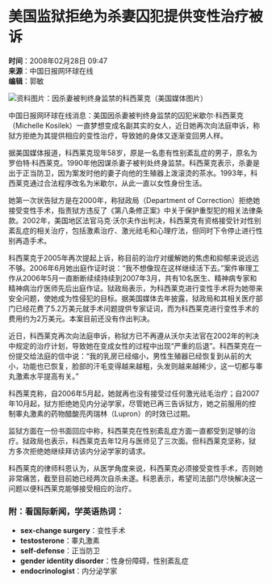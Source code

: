 # 美国监狱拒绝为杀妻囚犯提供变性治疗被诉

**时间**：2008年02月28日 09:47  
**来源**：中国日报网环球在线  
**编辑**：郭敏  

![资料图片：因杀妻被判终身监禁的科西莱克（美国媒体图片）](http://img.ifeng.com/res/200802/0228_330383.jpg)

中国日报网环球在线消息：美国因杀妻被判终身监禁的囚犯米歇尔·科西莱克（Michelle Kosilek）一直梦想变成名副其实的女人，近日她再次向法庭申诉，称狱方拒绝为其提供相应的变性治疗，导致她的身体又逐渐变回男人样。

据美国媒体报道，科西莱克现年58岁，原是一名患有性别紊乱症的男子，原名为罗伯特·科西莱克。1990年他因谋杀妻子被判处终身监禁。科西莱克表示，杀妻是出于正当防卫，因为案发时他的妻子向他的生殖器上泼滚烫的茶水。1993年，科西莱克通过合法程序改名为米歇尔，从此一直以女性身份生活。

她第一次状告狱方是在2000年，称狱政局（Department of Correction）拒绝她接受变性手术，指责狱方违反了《第八条修正案》中关于保护重型犯的相关法律条款。2002年，美国地区法官马克·沃尔夫作出判决，科西莱克有资格接受针对性别紊乱症的相关治疗，包括激素治疗、激光祛毛和心理疗法，但同时下令停止进行性别再造手术。

科西莱克于2005年再次提起上诉，称目前的治疗对缓解她的焦虑和抑郁来说远远不够。2006年6月她出庭作证时说：“我不想像现在这样继续活下去。”案件审理工作从2006年5月一直断断续续持续到2007年3月，共有10名医生、精神病专家和精神病治疗医师先后出庭作证。狱政局表示，为科西莱克进行变性手术将为她带来安全问题，使她成为性侵犯的目标。据美国媒体去年披露，狱政局和其相关医疗部门已经花费了5.2万美元就手术问题提供专家证词，而为科西莱克进行变性手术的费用约为2万美元。本案目前还没有作出判决。

近日，科西莱克再次向法庭申诉，称狱方已不再遵从沃尔夫法官在2002年的判决中规定的治疗计划，导致她在变成女性的过程中出现“严重的后退”。科西莱克在一份提交给法庭的信中说：“我的乳房已经缩小，男性生殖器已经恢复到从前的大小，功能也已恢复，脸部的汗毛变得越来越粗，头发则越来越稀少，这一切都与睾丸激素水平提高有关。”

科西莱克称，自2006年5月起，她就再也没有接受过任何激光祛毛治疗；自2007年10月起，狱方拒绝她见内分泌学家，尽管她已再三告诉狱方，她之前服用的控制睾丸激素的药物醋酸亮丙瑞林（Lupron）的时效已过期。

监狱方面在一份书面回应中称，科西莱克在性别紊乱症方面一直都受到足够的治疗。狱政局也表示，科西莱克去年12月与医师见了三次面。但科西莱克坚称，狱方多次拒绝她继续拜访该内分泌学家的请求。

科西莱克的律师科恩认为，从医学角度来说，科西莱克必须接受变性手术，否则她非常痛苦，截至目前她已经两次自杀未遂。科恩表示，希望司法部门尽快解决这一问题以便科西莱克能够接受相应的治疗。

### 附：看国际新闻，学英语热词：

- **sex-change surgery**：变性手术
- **testosterone**：睾丸激素
- **self-defense**：正当防卫
- **gender identity disorder**：性身份障碍，性别紊乱症
- **endocrinologist**：内分泌学家